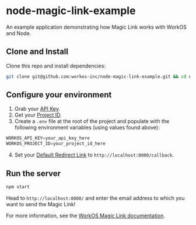 # node-magic-link-example

An example application demonstrating how Magic Link works with WorkOS and Node.

## Clone and Install

Clone this repo and install dependencies:

```sh
git clone git@github.com:workos-inc/node-magic-link-example.git && cd node-magic-link-example && npm install
```

## Configure your environment

1. Grab your [API Key](https://dashboard.workos.com/api-keys).
2. Get your [Project ID](https://dashboard.workos.com/sso/configuration).
3. Create a `.env` file at the root of the project and populate with the
following environment variables (using values found above):

```typescript
WORKOS_API_KEY=your_api_key_here
WORKOS_PROJECT_ID=your_project_id_here
```

4. Set your [Default Redirect Link](https://dashboard.workos.com/sso/configuration) to `http://localhost:8000/callback`.

## Run the server

```sh
npm start
```

Head to `http://localhost:8000/` and enter the email address to which you want to send the Magic Link!

For more information, see the [WorkOS Magic Link documentation](https://workos.com/docs/magic-link/guide/introduction).
